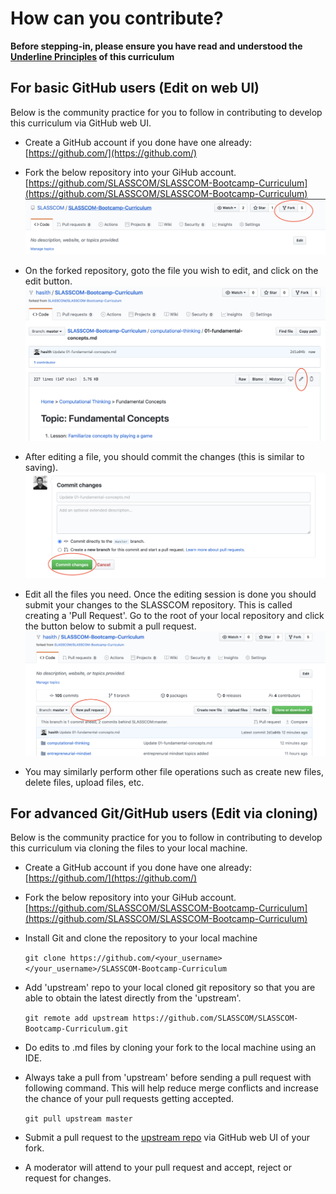 # How can you contribute?

**Before stepping-in, please ensure you have read and understood the [Underline Principles](./README.md#underline-principles) of this curriculum**

## For basic GitHub users (Edit on web UI)

Below is the community practice for you to follow in contributing to develop this curriculum via GitHub web UI.

- Create a GitHub account if you done have one already:
  [https://github.com/](https://github.com/)

- Fork the below repository into your GiHub account.
  [https://github.com/SLASSCOM/SLASSCOM-Bootcamp-Curriculum](https://github.com/SLASSCOM/SLASSCOM-Bootcamp-Curriculum)
  ![Github Fork](./_images/github_fork.png)

- On the forked repository, goto the file you wish to edit, and click on the edit button.
  ![Github Edit](./_images/github_edit.png)

- After editing a file, you should commit the changes (this is similar to saving).
  ![Github Commit](./_images/github_commit.png)

- Edit all the files you need. Once the editing session is done you should submit your changes to the SLASSCOM repository. This is called creating a 'Pull Request'. Go to the root of your local repository and click the button below to submit a pull request.
  ![Github PR](./_images/github_pr.png)

- You may similarly perform other file operations such as create new files, delete files, upload files, etc.

## For advanced Git/GitHub users (Edit via cloning)

Below is the community practice for you to follow in contributing to develop this curriculum via cloning the files to your local machine.

- Create a GitHub account if you done have one already:
  [https://github.com/](https://github.com/)

- Fork the below repository into your GiHub account.
  [https://github.com/SLASSCOM/SLASSCOM-Bootcamp-Curriculum](https://github.com/SLASSCOM/SLASSCOM-Bootcamp-Curriculum)

- Install Git and clone the repository to your local machine

  `git clone https://github.com/<your_username></your_username>/SLASSCOM-Bootcamp-Curriculum`

- Add 'upstream' repo to your local cloned git repository so that you are able to obtain the latest directly from the 'upstream'.

  `git remote add upstream https://github.com/SLASSCOM/SLASSCOM-Bootcamp-Curriculum.git`

- Do edits to .md files by cloning your fork to the local machine using an IDE.
- Always take a pull from 'upstream' before sending a pull request with following command. This will help reduce merge conflicts and increase the chance of your pull requests getting accepted.

  `git pull upstream master`

- Submit a pull request to the [upstream repo](https://github.com/SLASSCOM/SLASSCOM-Bootcamp-Curriculum) via GitHub web UI of your fork.
- A moderator will attend to your pull request and accept, reject or request for changes.
